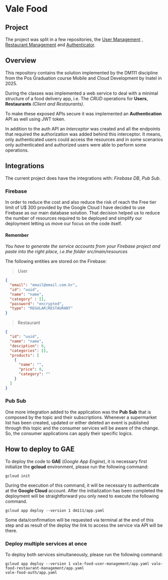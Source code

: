 # Vale Food

## Project

The project was split in a few repositories, the [User Management](https://github.com/edilsonjustiniano/vfu)
, [Restaurant Management](https://github.com/edilsonjustiniano/vfr) and [Authenticator](https://github.com/edilsonjustiniano/vfa).

## Overview 

This repository contains the solution implemented by the DM111 discipline from the Pos Graduation course Mobile and 
Cloud Development by Inatel in 2025.

During the classes was implemented a web service to deal with a minimal structure of a food delivery app, i.e. The _CRUD_ 
operations for **Users**, **Restaurants** _(Client and Restaurants)_.

To make these exposed APIs secure it was implemented an **Authentication** API as well using JWT token. 

In addition to the auth API an _Interceptor_ was created and all the endpoints that required the authorization was 
added behind this interceptor. It means, only authenticated users could access the resources and in some scenarios only
authenticated and authorized users were able to perform some operations.

## Integrations

The current project does have the integrations with: _Firebase DB_, _Pub Sub_.

### Firebase

In order to reduce the cost and also reduce the risk of reach the Free tier limit of U$ 300 provided by the Google Cloud
I have decided to use Firebase as our main database solution. That decision helped us to reduce the number of resources
required to be deployed and simplify our deployment letting us move our focus on the code itself.

#### Remember
_You have to generate the service accounts from your Firebase project and paste into the right place, i.e.the folder_
_src/main/resources_

The following entities are stored on the Firebase:

> User
```json
{
  "email": "email@email.com.br",
  "id": "uuid",
  "name": "name",
  "category" : [],
  "password": "encrypted",
  "type": "REGULAR|RESTAURANT"
}
```

> Restaurant
```json
{
  "id": "uuid",
  "name": "name",
  "desciption": 0,
  "categories": [],
  "products": [
    {
      "name": "",
      "price": 0,
      "category": ""
    }
  ]
}
```


### Pub Sub

One more integration added to the application was the **Pub Sub** that is composed by the topic and their subscriptions.
Whenever a supermarket list has been created, updated or either deleted an event is published through this topic and the
consumer services will be aware of the change. So, the consumer applications can apply their specific logics.


## How to deploy to GAE

To deploy the code to **GAE** (_Google App Engine_), it is necessary first initialize the **gcloud** environment, please run
the following command:

```
gcloud init
```

During the execution of this command, it will be necessary to authenticate at the **Google Cloud** account. After the 
initialization has been completed the deployment will be straightforward you only need to execute the following command.

```
gcloud app deploy --version 1 dm111/app.yaml
```

Some data/confirmation will be requested via terminal at the end of this step and as result of the deploy the link to access
the service via API will be there.

### Deploy multiple services at once

To deploy both services simultaneously, please run the following command:

```
gcloud app deploy --version 1 vale-food-user-management/app.yaml vale-food-restaurant-management/app.yaml
vale-food-auth/app.yaml
```
